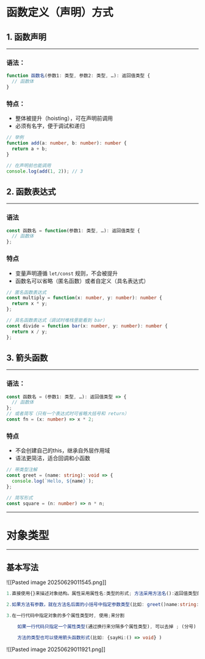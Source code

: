 # 函数定义（声明）方式
## 1. 函数声明
---
### 语法：
```ts
function 函数名(参数1: 类型, 参数2: 类型, …): 返回值类型 {
  // 函数体
}
```

### 特点：
* 整体被提升（hoisting），可在声明前调用
* 必须有名字，便于调试和递归

```ts
// 举例
function add(a: number, b: number): number {
  return a + b;
}

// 在声明前也能调用
console.log(add(1, 2)); // 3
```

## 2. 函数表达式
---
### 语法
```ts
const 函数名 = function(参数1: 类型, …): 返回值类型 {
  // 函数体
};
```

### 特点
* 变量声明遵循 `let/const` 规则，不会被提升
* 函数名可以省略（匿名函数）或者自定义（具名表达式）

```ts
// 匿名函数表达式
const multiply = function(x: number, y: number): number {
  return x * y;
};

// 具名函数表达式（调试时堆栈里能看到 bar）
const divide = function bar(x: number, y: number): number {
  return x / y;
};
```

## 3. 箭头函数
---
### 语法：
```ts
const 函数名 = (参数1: 类型, …): 返回值类型 => {
  // 函数体
};
// 或者简写（只有一个表达式时可省略大括号和 return）
const fn = (x: number) => x * 2;
```

### 特点
* 不会创建自己的this，继承自外层作用域
* 语法更简洁，适合回调和小函数

```ts
// 带类型注解
const greet = (name: string): void => {
  console.log(`Hello, ${name}`);
};

// 简写形式
const square = (n: number) => n * n;
```

---

# 对象类型

---
## 基本写法
![[Pasted image 20250629011545.png]]

```ts
1.直接使用{}来描述对象结构。属性采用属性名:类型的形式; 方法采用方法名():返回值类型的形式

2.如果方法有参数，就在方法名后面的小括号中指定参数类型(比如: greet()name:string: void)

3.在一行代码中指定对象的多个属性类型时, 使用;来分割

	如果一行代码只指定一个属性类型(通过换行来分隔多个属性类型), 可以去掉 ; (分号)

	方法的类型也可以使用箭头函数形式(比如: {sayHi:() => void} )
```

![[Pasted image 20250629011921.png]]

